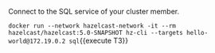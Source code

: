 Connect to the SQL service of your cluster member.

`docker run --network hazelcast-network -it --rm hazelcast/hazelcast:5.0-SNAPSHOT hz-cli --targets hello-world@172.19.0.2 sql`{{execute T3}}